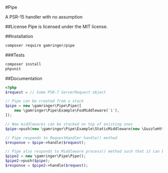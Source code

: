 #Pipe

A PSR-15 handler with no assumption

##License
Pipe is licensed under the MIT license.

##Installation

```bash
composer require gamringer/pipe
````

###Tests

```bash
composer install
phpunit
```

##Documentation

```php
<?php
$request = // Some PSR-7 ServerRequest object

// Pipe can be created from a stack
$pipe = new \gamringer\Pipe\Pipe([
    new \gamringer\Pipe\Example\FooMiddleware('1'),
]);

// New middlewares can be stacked on top of existing ones
$pipe->push(new \gamringer\Pipe\Example\StaticMiddleware(new \GuzzleHttp\Psr7\Response()));

// Pipe responds to RequestHandler handle() method
$response = $pipe->handle($request);

// Pipe also responds to Middleware process() method such that it can be nested in a Middleware stack
$pipe2 = new \gamringer\Pipe\Pipe();
$pipe2->push($pipe);
$response = $pipe2->handle($request);
```
